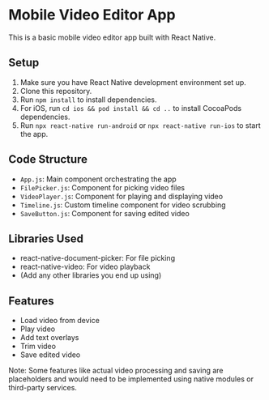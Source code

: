 # Mobile Video Editor App

This is a basic mobile video editor app built with React Native.

## Setup

1. Make sure you have React Native development environment set up.
2. Clone this repository.
3. Run `npm install` to install dependencies.
4. For iOS, run `cd ios && pod install && cd ..` to install CocoaPods dependencies.
5. Run `npx react-native run-android` or `npx react-native run-ios` to start the app.

## Code Structure

- `App.js`: Main component orchestrating the app
- `FilePicker.js`: Component for picking video files
- `VideoPlayer.js`: Component for playing and displaying video
- `Timeline.js`: Custom timeline component for video scrubbing
- `SaveButton.js`: Component for saving edited video

## Libraries Used

- react-native-document-picker: For file picking
- react-native-video: For video playback
- (Add any other libraries you end up using)

## Features

- Load video from device
- Play video
- Add text overlays
- Trim video
- Save edited video

Note: Some features like actual video processing and saving are placeholders and would need to be implemented using native modules or third-party services.